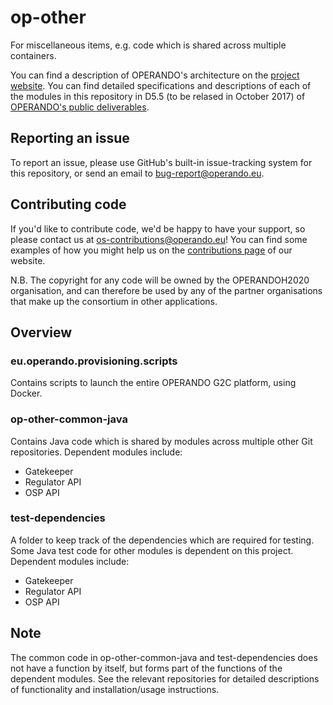 # op-other
For miscellaneous items, e.g. code which is shared across multiple containers.

You can find a description of OPERANDO's architecture on the [project website](https://www.operando.eu). You can find detailed specifications and descriptions of each of the modules in this repository in D5.5 (to be relased in October 2017) of [OPERANDO's public deliverables](https://www.operando.eu/servizi/moduli/moduli_fase01.aspx?mp=1&fn=6&Campo_78=&Campo_126=68&AggiornaDB=search&moduli1379178994=&__VIEWSTATEGENERATOR=D6660DC7&__EVENTVALIDATION=/wEWCAKInYjvBwK46/eoCgLW6PifAQLM6NSfAQLP6LicAQLM6NifAQLPm7uVCQKtvouLDQGIwuPU0XcXVk7W8FmpEwz15iKL).

## Reporting an issue
To report an issue, please use GitHub's built-in issue-tracking system for this repository, or send an email to bug-report@operando.eu.

## Contributing code
If you'd like to contribute code, we'd be happy to have your support, so please contact us at os-contributions@operando.eu! You can find some examples of how you might help us on the [contributions page](https://www.operando.eu) of our website.

N.B. The copyright for any code will be owned by the OPERANDOH2020 organisation, and can therefore be used by any of the partner organisations that make up the consortium in other applications.

## Overview
### eu.operando.provisioning.scripts
Contains scripts to launch the entire OPERANDO G2C platform, using Docker.

### op-other-common-java
Contains Java code which is shared by modules across multiple other Git repositories. Dependent modules include:
* Gatekeeper
* Regulator API
* OSP API

### test-dependencies
A folder to keep track of the dependencies which are required for testing. Some Java test code for other modules is dependent on this project. Dependent modules include:
* Gatekeeper
* Regulator API
* OSP API

## Note
The common code in op-other-common-java and test-dependencies does not have a function by itself, but forms part of the functions of the dependent modules. See the relevant repositories for detailed descriptions of functionality and installation/usage instructions.
